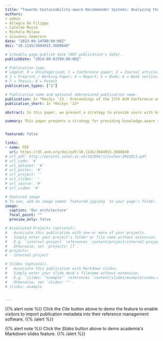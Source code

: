 ```yaml
---
title: "Towards Sustainability-aware Recommender Systems: Analyzing the Trade-off Between Algorithms Performance and Carbon Footprint"
authors:
- admin
- Allegra De Filippo
- Cataldo Musto
- Michela Milano
- Giovanni Semeraro
date: "2023-09-14T00:00:00Z"
doi: "10.1145/3604915.3608840"

# Schedule page publish date (NOT publication's date).
publishDate: "2024-08-01T00:00:00Z"

# Publication type.
# Legend: 0 = Uncategorized; 1 = Conference paper; 2 = Journal article;
# 3 = Preprint / Working Paper; 4 = Report; 5 = Book; 6 = Book section;
# 7 = Thesis; 8 = Patent
publication_types: ["1"]

# Publication name and optional abbreviated publication name.
publication: In *RecSys '23 - Proceedings of the 17th ACM Conference on Recommender Systems*
publication_short: In *RecSys '23*

abstract: In this paper, we present a strategy to provide users with knowledge-aware recommendations based on the combination of graph neural networks and sentence encoders. In particular, our approach relies on the intuition that different data sources (i.e., structured data available in a knowledge graph and unstructured data, such as textual content) provide complementary information and can equally contribute to learn an accurate item representation. Accordingly, we first exploited graph neural networks to encode both collaborative features, such as the interactions between users and items, and structured properties of the items. Next, we used a sentence encoder that relies on transformers to learn a representation based on textual content describing the items. Finally, these embeddings are combined by exploiting a deep neural network where both self-attention and cross-attention mechanisms are used to learn the relationships between the initial embeddings and to further refine the representation. Such a neural network provides as output a prediction of users’ interest in the items, which is used to return a top-k recommendation list. In the experimental evaluation, we carried out an experiment against two datasets, and the results showed that our approach overcame several competitive baselines.

summary: This paper presents a strategy for providing knowledge-aware recommendations by combining graph neural networks (GNNs) and sentence encoders. The approach leverages both structured data from knowledge graphs and unstructured textual content to create accurate item representations. GNNs encode collaborative features and item properties, while a transformer-based sentence encoder processes textual descriptions. These embeddings are then combined using a deep neural network with self-attention and cross-attention mechanisms to refine the representations. The network predicts user interest to generate a top-k recommendation list. Experiments on two datasets demonstrate that this method outperforms several competitive baselines.


featured: false

links:
- name: PDF
  url: https://dl.acm.org/doi/pdf/10.1145/3604915.3608840
# url_pdf: http://eprints.soton.ac.uk/352095/1/Cushen-IMV2013.pdf
# url_code: '#'
# url_dataset: '#'
# url_poster: '#'
# url_project: ''
# url_slides: ''
# url_source: '#'
# url_video: '#'

# Featured image
# To use, add an image named `featured.jpg/png` to your page's folder. 
image:
  caption: 'Our architecture'
  focal_point: ""
  preview_only: false

# Associated Projects (optional).
#   Associate this publication with one or more of your projects.
#   Simply enter your project's folder or file name without extension.
#   E.g. `internal-project` references `content/project/internal-project/index.md`.
#   Otherwise, set `projects: []`.
# projects:
# - internal-project

# Slides (optional).
#   Associate this publication with Markdown slides.
#   Simply enter your slide deck's filename without extension.
#   E.g. `slides: "example"` references `content/slides/example/index.md`.
#   Otherwise, set `slides: ""`.
# slides: example


---
```







{{% alert note %}}
Click the *Cite* button above to demo the feature to enable visitors to import publication metadata into their reference management software.
{{% /alert %}}

{{% alert note %}}
Click the *Slides* button above to demo academia's Markdown slides feature.
{{% /alert %}}